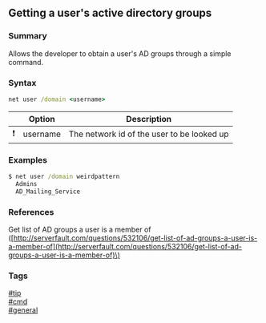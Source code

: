 ## Getting a user's active directory groups

### Summary
Allows the developer to obtain a user's AD groups through a simple command.

### Syntax
```bat
net user /domain <username>
```

|               | Option   | Description                                |
| :-----------: | -------- | ------------------------------------------ |
| :exclamation: | username | The network id of the user to be looked up |

### Examples
```bat
$ net user /domain weirdpattern
  Admins
  AD_Mailing_Service
```

### References
Get list of AD groups a user is a member of \([http://serverfault.com/questions/532106/get-list-of-ad-groups-a-user-is-a-member-of](http://serverfault.com/questions/532106/get-list-of-ad-groups-a-user-is-a-member-of)\)

### Tags
[#tip](../../tips.md)  
[#cmd](../cmd.md)  
[#general](general.md)

